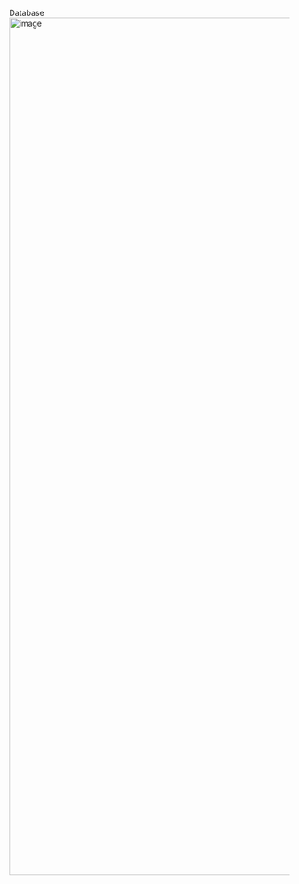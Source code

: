 Database
<img width="1013" height="1540" alt="image" src="https://github.com/user-attachments/assets/1cdcc67f-740f-4229-bb2f-93314831d072" />
